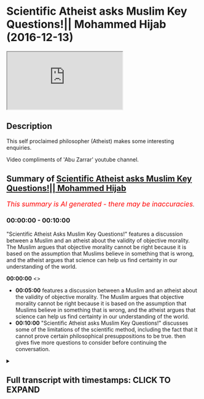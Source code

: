 # Scientific Atheist asks Muslim Key Questions!|| Mohammed Hijab (2016-12-13)

<iframe loading='lazy' src='https://www.youtube.com/embed/cZw4ur_zzRU'></iframe>

## Description

This self proclaimed philosopher (Atheist) makes some interesting enquiries. 

Video compliments of 'Abu Zarrar' youtube channel.

## Summary of [Scientific Atheist asks Muslim Key Questions!|| Mohammed Hijab](https://www.youtube.com/watch?v=cZw4ur_zzRU)


*<span style="color:red; font-size:125%">This summary is AI generated - there may be inaccuracies</span>. [](/)*

### <a onclick="modifyYTiframeseektime('0')">00:00:00</a> - <a onclick="modifyYTiframeseektime('600')">00:10:00</a>

 "Scientific Atheist Asks Muslim Key Questions!" features a discussion between a Muslim and an atheist about the validity of objective morality. The Muslim argues that objective morality cannot be right because it is based on the assumption that Muslims believe in something that is wrong, and the atheist argues that science can help us find certainty in our understanding of the world.

**<a onclick="modifyYTiframeseektime('0')">00:00:00</a>** <>
* **<a onclick="modifyYTiframeseektime('300')">00:05:00</a>** features a discussion between a Muslim and an atheist about the validity of objective morality. The Muslim argues that objective morality cannot be right because it is based on the assumption that Muslims believe in something that is wrong, and the atheist argues that science can help us find certainty in our understanding of the world.
* **<a onclick="modifyYTiframeseektime('600')">00:10:00</a>**  "Scientific Atheist asks Muslim Key Questions!" discusses some of the limitations of the scientific method, including the fact that it cannot prove certain philosophical presuppositions to be true. then gives five more questions to consider before continuing the conversation.

<details><summary><h2>Full transcript with timestamps: CLICK TO EXPAND</h2></summary>

<a onclick="modifyYTiframeseektime('0')">0:00:00</a> you're incorrectly defined morality  
<a onclick="modifyYTiframeseektime('4')">0:00:04</a> where we start in in the line of  
<a onclick="modifyYTiframeseektime('5')">0:00:05</a> discussion we both uh failed to define  
<a onclick="modifyYTiframeseektime('8')">0:00:08</a> it  
<a onclick="modifyYTiframeseektime('11')">0:00:11</a> yes so how would you define morality  
<a onclick="modifyYTiframeseektime('12')">0:00:12</a> yeah well like i said i use the sam  
<a onclick="modifyYTiframeseektime('14')">0:00:14</a> harris model whereas the worst suffering  
<a onclick="modifyYTiframeseektime('16')">0:00:16</a> for all humans is at one end anything  
<a onclick="modifyYTiframeseektime('19')">0:00:19</a> that helps us move away from suffering  
<a onclick="modifyYTiframeseektime('22')">0:00:22</a> how could that be object how could you  
<a onclick="modifyYTiframeseektime('23')">0:00:23</a> create an objective morality from that  
<a onclick="modifyYTiframeseektime('24')">0:00:24</a> because he does as i said before  
<a onclick="modifyYTiframeseektime('26')">0:00:26</a> the reason why he believes in this model  
<a onclick="modifyYTiframeseektime('28')">0:00:28</a> of consequentialism is because  
<a onclick="modifyYTiframeseektime('31')">0:00:31</a> he operates on a utility presumption  
<a onclick="modifyYTiframeseektime('33')">0:00:33</a> okay so what is most useful for human  
<a onclick="modifyYTiframeseektime('35')">0:00:35</a> beings is that which is most best for  
<a onclick="modifyYTiframeseektime('37')">0:00:37</a> human beings  
<a onclick="modifyYTiframeseektime('38')">0:00:38</a> this moral presupposition cannot be  
<a onclick="modifyYTiframeseektime('41')">0:00:41</a> substantiated or proven objectively  
<a onclick="modifyYTiframeseektime('44')">0:00:44</a> therefore it would be arguing in a  
<a onclick="modifyYTiframeseektime('45')">0:00:45</a> circle to say okay well we're going to  
<a onclick="modifyYTiframeseektime('47')">0:00:47</a> employ a italian almost utilitarian  
<a onclick="modifyYTiframeseektime('49')">0:00:49</a> principle model yeah you know although  
<a onclick="modifyYTiframeseektime('52')">0:00:52</a> although it's a little bit different  
<a onclick="modifyYTiframeseektime('53')">0:00:53</a> yeah well i think i think two things so  
<a onclick="modifyYTiframeseektime('57')">0:00:57</a> i accidentally said yes to something i  
<a onclick="modifyYTiframeseektime('58')">0:00:58</a> shouldn't which was that  
<a onclick="modifyYTiframeseektime('60')">0:01:00</a> [Music]  
<a onclick="modifyYTiframeseektime('61')">0:01:01</a> you said it can't be objectively found  
<a onclick="modifyYTiframeseektime('63')">0:01:03</a> that morality  
<a onclick="modifyYTiframeseektime('64')">0:01:04</a> any form of morality could be  
<a onclick="modifyYTiframeseektime('66')">0:01:06</a> objectified  
<a onclick="modifyYTiframeseektime('68')">0:01:08</a> but  
<a onclick="modifyYTiframeseektime('69')">0:01:09</a> it could be if we have better technology  
<a onclick="modifyYTiframeseektime('71')">0:01:11</a> which is his argument if we were to  
<a onclick="modifyYTiframeseektime('73')">0:01:13</a> measure  
<a onclick="modifyYTiframeseektime('74')">0:01:14</a> we could measure something  
<a onclick="modifyYTiframeseektime('76')">0:01:16</a> then uh if we wrote laws and said follow  
<a onclick="modifyYTiframeseektime('79')">0:01:19</a> this principle these ways of being and  
<a onclick="modifyYTiframeseektime('81')">0:01:21</a> you will have less  
<a onclick="modifyYTiframeseektime('83')">0:01:23</a> yeah that would be our morale okay so  
<a onclick="modifyYTiframeseektime('85')">0:01:25</a> the presumption here or the  
<a onclick="modifyYTiframeseektime('86')">0:01:26</a> presupposition  
<a onclick="modifyYTiframeseektime('88')">0:01:28</a> is that suffering is bad yeah  
<a onclick="modifyYTiframeseektime('90')">0:01:30</a> and that's by the way the the problem of  
<a onclick="modifyYTiframeseektime('92')">0:01:32</a> evil the problem of evil which is the  
<a onclick="modifyYTiframeseektime('94')">0:01:34</a> one of the main objective objections of  
<a onclick="modifyYTiframeseektime('96')">0:01:36</a> atheists  
<a onclick="modifyYTiframeseektime('97')">0:01:37</a> is based on this presupposition  
<a onclick="modifyYTiframeseektime('100')">0:01:40</a> the question would be  
<a onclick="modifyYTiframeseektime('102')">0:01:42</a> why how can you prove that suffering is  
<a onclick="modifyYTiframeseektime('104')">0:01:44</a> bad point one from an atheistic  
<a onclick="modifyYTiframeseektime('106')">0:01:46</a> perspective objectively  
<a onclick="modifyYTiframeseektime('108')">0:01:48</a> and two how can you prove that such a  
<a onclick="modifyYTiframeseektime('109')">0:01:49</a> thing going back to the problem of evil  
<a onclick="modifyYTiframeseektime('112')">0:01:52</a> as evil exists as one objective reality  
<a onclick="modifyYTiframeseektime('115')">0:01:55</a> yeah well um  
<a onclick="modifyYTiframeseektime('117')">0:01:57</a> i go to richard dawkins it's sort of  
<a onclick="modifyYTiframeseektime('118')">0:01:58</a> like a ticket  
<a onclick="modifyYTiframeseektime('120')">0:02:00</a> sometimes  
<a onclick="modifyYTiframeseektime('121')">0:02:01</a> you can ask the wrong questions if you  
<a onclick="modifyYTiframeseektime('123')">0:02:03</a> like ask  
<a onclick="modifyYTiframeseektime('124')">0:02:04</a> what does a rainbow smell like  
<a onclick="modifyYTiframeseektime('126')">0:02:06</a> i  
<a onclick="modifyYTiframeseektime('128')">0:02:08</a> you can ask the wrong question  
<a onclick="modifyYTiframeseektime('129')">0:02:09</a> yeah but just don't  
<a onclick="modifyYTiframeseektime('131')">0:02:11</a> um  
<a onclick="modifyYTiframeseektime('135')">0:02:15</a> you're saying about objectifying how can  
<a onclick="modifyYTiframeseektime('137')">0:02:17</a> you prove that suffering is objectively  
<a onclick="modifyYTiframeseektime('150')">0:02:30</a> you crave certainty and you don't want  
<a onclick="modifyYTiframeseektime('152')">0:02:32</a> to be  
<a onclick="modifyYTiframeseektime('153')">0:02:33</a> floating about  
<a onclick="modifyYTiframeseektime('154')">0:02:34</a> but floor the word floor once again  
<a onclick="modifyYTiframeseektime('157')">0:02:37</a> is something which relies on some kind  
<a onclick="modifyYTiframeseektime('159')">0:02:39</a> of reality  
<a onclick="modifyYTiframeseektime('160')">0:02:40</a> [Music]  
<a onclick="modifyYTiframeseektime('178')">0:02:58</a> [Music]  
<a onclick="modifyYTiframeseektime('182')">0:03:02</a> like you wouldn't ask that question if  
<a onclick="modifyYTiframeseektime('184')">0:03:04</a> you're a different person  
<a onclick="modifyYTiframeseektime('186')">0:03:06</a> i don't understand  
<a onclick="modifyYTiframeseektime('188')">0:03:08</a> you wouldn't ask that question if you're  
<a onclick="modifyYTiframeseektime('189')">0:03:09</a> a different person  
<a onclick="modifyYTiframeseektime('191')">0:03:11</a> you think that question has validity but  
<a onclick="modifyYTiframeseektime('194')">0:03:14</a> it doesn't mean anything  
<a onclick="modifyYTiframeseektime('196')">0:03:16</a> okay i mean one can say that about  
<a onclick="modifyYTiframeseektime('198')">0:03:18</a> almost anything or any statement that  
<a onclick="modifyYTiframeseektime('200')">0:03:20</a> anyone makes  
<a onclick="modifyYTiframeseektime('202')">0:03:22</a> um  
<a onclick="modifyYTiframeseektime('202')">0:03:22</a> yes that's that's the thing we have to  
<a onclick="modifyYTiframeseektime('204')">0:03:24</a> raise above our ground and then like  
<a onclick="modifyYTiframeseektime('207')">0:03:27</a> float and then like encapsulate our ways  
<a onclick="modifyYTiframeseektime('209')">0:03:29</a> of being  
<a onclick="modifyYTiframeseektime('211')">0:03:31</a> i accept but let's go back to your point  
<a onclick="modifyYTiframeseektime('213')">0:03:33</a> richard dawkins you mentioned him he's  
<a onclick="modifyYTiframeseektime('215')">0:03:35</a> another person who doesn't believe in  
<a onclick="modifyYTiframeseektime('216')">0:03:36</a> objective morality yet yes yeah this is  
<a onclick="modifyYTiframeseektime('218')">0:03:38</a> what i find interesting about richard  
<a onclick="modifyYTiframeseektime('220')">0:03:40</a> dawkins  
<a onclick="modifyYTiframeseektime('221')">0:03:41</a> richard dawkins  
<a onclick="modifyYTiframeseektime('223')">0:03:43</a> listen listen to me right  
<a onclick="modifyYTiframeseektime('225')">0:03:45</a> i mean if you look if you watch i go on  
<a onclick="modifyYTiframeseektime('226')">0:03:46</a> youtube sometimes i  
<a onclick="modifyYTiframeseektime('228')">0:03:48</a> i see some things like recommended  
<a onclick="modifyYTiframeseektime('230')">0:03:50</a> videos listening so richard dawkins  
<a onclick="modifyYTiframeseektime('231')">0:03:51</a> right i click it and he's like having an  
<a onclick="modifyYTiframeseektime('234')">0:03:54</a> argument of a muslim yeah  
<a onclick="modifyYTiframeseektime('236')">0:03:56</a> and then to really catch the muslim out  
<a onclick="modifyYTiframeseektime('238')">0:03:58</a> and to attack the muslim finish off the  
<a onclick="modifyYTiframeseektime('239')">0:03:59</a> muslim he said something like  
<a onclick="modifyYTiframeseektime('241')">0:04:01</a> oh so what's the islamic punishment of  
<a onclick="modifyYTiframeseektime('243')">0:04:03</a> apostasy and you know the muslim is  
<a onclick="modifyYTiframeseektime('245')">0:04:05</a> shaken up a little bit he doesn't know  
<a onclick="modifyYTiframeseektime('246')">0:04:06</a> how to answer him or whatever yeah  
<a onclick="modifyYTiframeseektime('249')">0:04:09</a> okay hold on i mean  
<a onclick="modifyYTiframeseektime('252')">0:04:12</a> richard dawkins if you read his god  
<a onclick="modifyYTiframeseektime('254')">0:04:14</a> delusion  
<a onclick="modifyYTiframeseektime('255')">0:04:15</a> he admits to  
<a onclick="modifyYTiframeseektime('257')">0:04:17</a> that the fact that there is no objective  
<a onclick="modifyYTiframeseektime('258')">0:04:18</a> morality  
<a onclick="modifyYTiframeseektime('260')">0:04:20</a> if  
<a onclick="modifyYTiframeseektime('261')">0:04:21</a> and by the way he's caricaturing the  
<a onclick="modifyYTiframeseektime('262')">0:04:22</a> islamic model of apostasy and  
<a onclick="modifyYTiframeseektime('265')">0:04:25</a> the whole thing there and how it all  
<a onclick="modifyYTiframeseektime('267')">0:04:27</a> works but let's assume that his model is  
<a onclick="modifyYTiframeseektime('269')">0:04:29</a> exactly what  
<a onclick="modifyYTiframeseektime('271')">0:04:31</a> exactly what he believes is if someone  
<a onclick="modifyYTiframeseektime('273')">0:04:33</a> becomes muslim then this believer he's  
<a onclick="modifyYTiframeseektime('274')">0:04:34</a> trying to pull out or pluck out the  
<a onclick="modifyYTiframeseektime('276')">0:04:36</a> non-muslim  
<a onclick="modifyYTiframeseektime('278')">0:04:38</a> that you know you have to kill him  
<a onclick="modifyYTiframeseektime('280')">0:04:40</a> in any case in any situation that's what  
<a onclick="modifyYTiframeseektime('282')">0:04:42</a> the kind of caricature that he wants to  
<a onclick="modifyYTiframeseektime('284')">0:04:44</a> present for for muslims which isn't by  
<a onclick="modifyYTiframeseektime('286')">0:04:46</a> the way obviously he's completely  
<a onclick="modifyYTiframeseektime('287')">0:04:47</a> caricatured it's not true  
<a onclick="modifyYTiframeseektime('290')">0:04:50</a> but then that's his that's one of his  
<a onclick="modifyYTiframeseektime('291')">0:04:51</a> main arguments against muslims when you  
<a onclick="modifyYTiframeseektime('293')">0:04:53</a> when you click on the videos right  
<a onclick="modifyYTiframeseektime('294')">0:04:54</a> you'll see it online  
<a onclick="modifyYTiframeseektime('295')">0:04:55</a> the issue is he can't even prove that  
<a onclick="modifyYTiframeseektime('298')">0:04:58</a> had that been the case that that would  
<a onclick="modifyYTiframeseektime('300')">0:05:00</a> be a bad thing  
<a onclick="modifyYTiframeseektime('301')">0:05:01</a> objectively  
<a onclick="modifyYTiframeseektime('302')">0:05:02</a> so it's kind of it's a ridiculous  
<a onclick="modifyYTiframeseektime('304')">0:05:04</a> argument that's why actually richard  
<a onclick="modifyYTiframeseektime('305')">0:05:05</a> dawkins it's interesting you mention his  
<a onclick="modifyYTiframeseektime('307')">0:05:07</a> name  
<a onclick="modifyYTiframeseektime('308')">0:05:08</a> as a biologist okay his credit is where  
<a onclick="modifyYTiframeseektime('310')">0:05:10</a> credit is where credit is due yeah he  
<a onclick="modifyYTiframeseektime('312')">0:05:12</a> might be a really good biologist but as  
<a onclick="modifyYTiframeseektime('314')">0:05:14</a> a philosopher i find that  
<a onclick="modifyYTiframeseektime('316')">0:05:16</a> he's probably one of the weakest  
<a onclick="modifyYTiframeseektime('318')">0:05:18</a> i mean he's got a really weak philosophy  
<a onclick="modifyYTiframeseektime('320')">0:05:20</a> incredibly weak i mean look how easily  
<a onclick="modifyYTiframeseektime('322')">0:05:22</a> we could just identify his weakness  
<a onclick="modifyYTiframeseektime('324')">0:05:24</a> i think sorry don't you think there's a  
<a onclick="modifyYTiframeseektime('326')">0:05:26</a> point to it basically what he's trying  
<a onclick="modifyYTiframeseektime('327')">0:05:27</a> to say the objective morality which is  
<a onclick="modifyYTiframeseektime('330')">0:05:30</a> being uh mentioned in quran  
<a onclick="modifyYTiframeseektime('332')">0:05:32</a> it can't be right because it's actually  
<a onclick="modifyYTiframeseektime('335')">0:05:35</a> saying that for apostasy you are killing  
<a onclick="modifyYTiframeseektime('337')">0:05:37</a> somebody but how can you prove this okay  
<a onclick="modifyYTiframeseektime('339')">0:05:39</a> day and age yes that objective morality  
<a onclick="modifyYTiframeseektime('341')">0:05:41</a> doesn't really well this is the  
<a onclick="modifyYTiframeseektime('342')">0:05:42</a> animation yeah okay  
<a onclick="modifyYTiframeseektime('344')">0:05:44</a> so i think i think that maybe his point  
<a onclick="modifyYTiframeseektime('346')">0:05:46</a> yeah that is his point you're absolutely  
<a onclick="modifyYTiframeseektime('348')">0:05:48</a> right that you're you're completely  
<a onclick="modifyYTiframeseektime('349')">0:05:49</a> right that is this point but the  
<a onclick="modifyYTiframeseektime('350')">0:05:50</a> question is  
<a onclick="modifyYTiframeseektime('351')">0:05:51</a> first place in the first place how can  
<a onclick="modifyYTiframeseektime('353')">0:05:53</a> you prove that anything is right and  
<a onclick="modifyYTiframeseektime('355')">0:05:55</a> anything is irrespective of his belief  
<a onclick="modifyYTiframeseektime('358')">0:05:58</a> the belief of the uh  
<a onclick="modifyYTiframeseektime('360')">0:06:00</a> muslims or uh no i'm just let's just  
<a onclick="modifyYTiframeseektime('362')">0:06:02</a> assume that what he believes  
<a onclick="modifyYTiframeseektime('365')">0:06:05</a> assume that exactly what he believes  
<a onclick="modifyYTiframeseektime('367')">0:06:07</a> about islamic apostasy is correct which  
<a onclick="modifyYTiframeseektime('369')">0:06:09</a> i don't believe he understands i think  
<a onclick="modifyYTiframeseektime('371')">0:06:11</a> he's got a weakness in understanding  
<a onclick="modifyYTiframeseektime('372')">0:06:12</a> apostasy and islam religion  
<a onclick="modifyYTiframeseektime('374')">0:06:14</a> and philosophy he's good at biology  
<a onclick="modifyYTiframeseektime('376')">0:06:16</a> that's where he should stay  
<a onclick="modifyYTiframeseektime('378')">0:06:18</a> but not seriously he's good about it he  
<a onclick="modifyYTiframeseektime('380')">0:06:20</a> doesn't think he's ready  
<a onclick="modifyYTiframeseektime('381')">0:06:21</a> i'm not really yeah i mean i haven't  
<a onclick="modifyYTiframeseektime('383')">0:06:23</a> looked into it  
<a onclick="modifyYTiframeseektime('385')">0:06:25</a> but just to sort of yes you can but i'll  
<a onclick="modifyYTiframeseektime('387')">0:06:27</a> just just finish this question  
<a onclick="modifyYTiframeseektime('389')">0:06:29</a> um  
<a onclick="modifyYTiframeseektime('390')">0:06:30</a> this is the point  
<a onclick="modifyYTiframeseektime('392')">0:06:32</a> the day and age the sociological time  
<a onclick="modifyYTiframeseektime('395')">0:06:35</a> frame  
<a onclick="modifyYTiframeseektime('395')">0:06:35</a> cannot be a measure for true or valid  
<a onclick="modifyYTiframeseektime('399')">0:06:39</a> object or morality you can't say that  
<a onclick="modifyYTiframeseektime('400')">0:06:40</a> just because today we think this that's  
<a onclick="modifyYTiframeseektime('402')">0:06:42</a> what that's correct  
<a onclick="modifyYTiframeseektime('404')">0:06:44</a> in 1933 when hitler was elected as  
<a onclick="modifyYTiframeseektime('407')">0:06:47</a> you know not hitler was elected but when  
<a onclick="modifyYTiframeseektime('408')">0:06:48</a> he was when the nazi party was  
<a onclick="modifyYTiframeseektime('411')">0:06:51</a> was  
<a onclick="modifyYTiframeseektime('412')">0:06:52</a> elected if you will it was on my  
<a onclick="modifyYTiframeseektime('414')">0:06:54</a> majority nazi party election in 1933  
<a onclick="modifyYTiframeseektime('417')">0:06:57</a> in the march elections and in germany  
<a onclick="modifyYTiframeseektime('420')">0:07:00</a> that's what the german people a lot of  
<a onclick="modifyYTiframeseektime('421')">0:07:01</a> the electorate wanted now if we go back  
<a onclick="modifyYTiframeseektime('423')">0:07:03</a> to that kind of reasoning so okay if  
<a onclick="modifyYTiframeseektime('425')">0:07:05</a> they go in and said the same thing today  
<a onclick="modifyYTiframeseektime('427')">0:07:07</a> that's what we like  
<a onclick="modifyYTiframeseektime('428')">0:07:08</a> and therefore you have a very structured  
<a onclick="modifyYTiframeseektime('430')">0:07:10</a> morality so you can't prove morality in  
<a onclick="modifyYTiframeseektime('433')">0:07:13</a> a scientific way  
<a onclick="modifyYTiframeseektime('434')">0:07:14</a> uh more in a mathematical way so he  
<a onclick="modifyYTiframeseektime('437')">0:07:17</a> can't say that okay because muslims  
<a onclick="modifyYTiframeseektime('439')">0:07:19</a> believe in whatever it is that they may  
<a onclick="modifyYTiframeseektime('440')">0:07:20</a> believe in that therefore islam is wrong  
<a onclick="modifyYTiframeseektime('442')">0:07:22</a> it's not even a it's not even an  
<a onclick="modifyYTiframeseektime('444')">0:07:24</a> argument it's an emotional argument  
<a onclick="modifyYTiframeseektime('445')">0:07:25</a> that's what it is it's an emotional  
<a onclick="modifyYTiframeseektime('447')">0:07:27</a> argument which appeals to by the way  
<a onclick="modifyYTiframeseektime('448')">0:07:28</a> western supremacist i thought and i'll  
<a onclick="modifyYTiframeseektime('451')">0:07:31</a> tell you why  
<a onclick="modifyYTiframeseektime('452')">0:07:32</a> because  
<a onclick="modifyYTiframeseektime('454')">0:07:34</a> he has already assumed  
<a onclick="modifyYTiframeseektime('456')">0:07:36</a> he's already assumed a western  
<a onclick="modifyYTiframeseektime('458')">0:07:38</a> uh self-congratulations so he's  
<a onclick="modifyYTiframeseektime('460')">0:07:40</a> congratulated himself as a westerner the  
<a onclick="modifyYTiframeseektime('463')">0:07:43</a> enlightenment period is correct yeah  
<a onclick="modifyYTiframeseektime('465')">0:07:45</a> he's self-aggrandizing and he thinks  
<a onclick="modifyYTiframeseektime('467')">0:07:47</a> that we all ought to  
<a onclick="modifyYTiframeseektime('469')">0:07:49</a> basically the rest of the world  
<a onclick="modifyYTiframeseektime('471')">0:07:51</a> ought to resume the western man's image  
<a onclick="modifyYTiframeseektime('474')">0:07:54</a> we all have been built or created in the  
<a onclick="modifyYTiframeseektime('476')">0:07:56</a> western man's image so everyone has to  
<a onclick="modifyYTiframeseektime('478')">0:07:58</a> comply by uh enlightenment morality  
<a onclick="modifyYTiframeseektime('481')">0:08:01</a> although according to his own philosophy  
<a onclick="modifyYTiframeseektime('483')">0:08:03</a> you can't even substantiate  
<a onclick="modifyYTiframeseektime('484')">0:08:04</a> enlightenment morality i think  
<a onclick="modifyYTiframeseektime('486')">0:08:06</a> i'm sorry i've been talking for a while  
<a onclick="modifyYTiframeseektime('488')">0:08:08</a> yeah  
<a onclick="modifyYTiframeseektime('490')">0:08:10</a> to go off  
<a onclick="modifyYTiframeseektime('496')">0:08:16</a> you said something about you can't  
<a onclick="modifyYTiframeseektime('497')">0:08:17</a> objectify the quran either so  
<a onclick="modifyYTiframeseektime('500')">0:08:20</a> your need for this objectification yeah  
<a onclick="modifyYTiframeseektime('502')">0:08:22</a> all that's happening in this  
<a onclick="modifyYTiframeseektime('503')">0:08:23</a> conversation is i'm advocating for  
<a onclick="modifyYTiframeseektime('505')">0:08:25</a> scientific objectification you are  
<a onclick="modifyYTiframeseektime('507')">0:08:27</a> advocating for  
<a onclick="modifyYTiframeseektime('510')">0:08:30</a> what so do do you believe in scientism  
<a onclick="modifyYTiframeseektime('512')">0:08:32</a> as a as a paradigm as a way to to know  
<a onclick="modifyYTiframeseektime('515')">0:08:35</a> the world in a complete sense  
<a onclick="modifyYTiframeseektime('517')">0:08:37</a> um  
<a onclick="modifyYTiframeseektime('521')">0:08:41</a> objectivism so how would that work do  
<a onclick="modifyYTiframeseektime('523')">0:08:43</a> you believe that science is a is a means  
<a onclick="modifyYTiframeseektime('525')">0:08:45</a> by which and through which we can find  
<a onclick="modifyYTiframeseektime('527')">0:08:47</a> certainty in every aspect of life  
<a onclick="modifyYTiframeseektime('530')">0:08:50</a> um that's what you were alluding to  
<a onclick="modifyYTiframeseektime('532')">0:08:52</a> yeah this question has got like a couple  
<a onclick="modifyYTiframeseektime('534')">0:08:54</a> of uh hooks baits a couple of baits um  
<a onclick="modifyYTiframeseektime('538')">0:08:58</a> i would say uh  
<a onclick="modifyYTiframeseektime('539')">0:08:59</a> we all got first first person  
<a onclick="modifyYTiframeseektime('541')">0:09:01</a> perspective yeah and that's quite solid  
<a onclick="modifyYTiframeseektime('543')">0:09:03</a> we can't get away from that but yeah  
<a onclick="modifyYTiframeseektime('545')">0:09:05</a> then science and rationality  
<a onclick="modifyYTiframeseektime('547')">0:09:07</a> is that yeah in my opinion by far the  
<a onclick="modifyYTiframeseektime('549')">0:09:09</a> greatest thing  
<a onclick="modifyYTiframeseektime('550')">0:09:10</a> so do you think that we can find out the  
<a onclick="modifyYTiframeseektime('551')">0:09:11</a> truth of morality  
<a onclick="modifyYTiframeseektime('553')">0:09:13</a> you know of the world around us using  
<a onclick="modifyYTiframeseektime('555')">0:09:15</a> these methods science uh if we define  
<a onclick="modifyYTiframeseektime('557')">0:09:17</a> what morality is which sam harris did  
<a onclick="modifyYTiframeseektime('559')">0:09:19</a> which i agree which is to move away from  
<a onclick="modifyYTiframeseektime('561')">0:09:21</a> suffering yes we can use science to um  
<a onclick="modifyYTiframeseektime('564')">0:09:24</a> not not objectify because what you're  
<a onclick="modifyYTiframeseektime('565')">0:09:25</a> trying to do which i  
<a onclick="modifyYTiframeseektime('567')">0:09:27</a> believe is wrong is you're trying to  
<a onclick="modifyYTiframeseektime('568')">0:09:28</a> root um  
<a onclick="modifyYTiframeseektime('570')">0:09:30</a> our thoughts into like reality so as if  
<a onclick="modifyYTiframeseektime('574')">0:09:34</a> but that's just wrong so all we can do  
<a onclick="modifyYTiframeseektime('576')">0:09:36</a> is make a bubble by which we all confirm  
<a onclick="modifyYTiframeseektime('579')">0:09:39</a> it to be true  
<a onclick="modifyYTiframeseektime('580')">0:09:40</a> is science a way we can find out the  
<a onclick="modifyYTiframeseektime('581')">0:09:41</a> truth about the world  
<a onclick="modifyYTiframeseektime('583')">0:09:43</a> in a certain way  
<a onclick="modifyYTiframeseektime('586')">0:09:46</a> okay if that's what you believe in  
<a onclick="modifyYTiframeseektime('588')">0:09:48</a> then i'm going to tell you some things  
<a onclick="modifyYTiframeseektime('589')">0:09:49</a> and i want you to explain them to me all  
<a onclick="modifyYTiframeseektime('590')">0:09:50</a> right okay well okay  
<a onclick="modifyYTiframeseektime('593')">0:09:53</a> number one  
<a onclick="modifyYTiframeseektime('595')">0:09:55</a> science  
<a onclick="modifyYTiframeseektime('596')">0:09:56</a> using the scientific method  
<a onclick="modifyYTiframeseektime('598')">0:09:58</a> you cannot prove anything mathematical  
<a onclick="modifyYTiframeseektime('601')">0:10:01</a> because science and maths are two  
<a onclick="modifyYTiframeseektime('602')">0:10:02</a> different paradigms number two  
<a onclick="modifyYTiframeseektime('605')">0:10:05</a> using the scientific method  
<a onclick="modifyYTiframeseektime('607')">0:10:07</a> you cannot prove that science itself  
<a onclick="modifyYTiframeseektime('612')">0:10:12</a> is certain  
<a onclick="modifyYTiframeseektime('613')">0:10:13</a> because you cannot because the science  
<a onclick="modifyYTiframeseektime('614')">0:10:14</a> itself is underpinned with philosophical  
<a onclick="modifyYTiframeseektime('616')">0:10:16</a> underpinnings yes  
<a onclick="modifyYTiframeseektime('618')">0:10:18</a> you cannot  
<a onclick="modifyYTiframeseektime('619')">0:10:19</a> you cannot examine those philosophical  
<a onclick="modifyYTiframeseektime('621')">0:10:21</a> underpinnings using the scientific  
<a onclick="modifyYTiframeseektime('623')">0:10:23</a> method no number three  
<a onclick="modifyYTiframeseektime('626')">0:10:26</a> what can i just one more i think you're  
<a onclick="modifyYTiframeseektime('628')">0:10:28</a> on four but go on number three  
<a onclick="modifyYTiframeseektime('630')">0:10:30</a> science cannot objectify or reason  
<a onclick="modifyYTiframeseektime('633')">0:10:33</a> morality  
<a onclick="modifyYTiframeseektime('635')">0:10:35</a> you cannot use the scientific method to  
<a onclick="modifyYTiframeseektime('637')">0:10:37</a> to churn out what is a true morality or  
<a onclick="modifyYTiframeseektime('639')">0:10:39</a> what is a false morality okay  
<a onclick="modifyYTiframeseektime('641')">0:10:41</a> that's three i can give you one more  
<a onclick="modifyYTiframeseektime('643')">0:10:43</a> which is really a trump card  
<a onclick="modifyYTiframeseektime('645')">0:10:45</a> number four  
<a onclick="modifyYTiframeseektime('647')">0:10:47</a> there is a presupposition of science  
<a onclick="modifyYTiframeseektime('649')">0:10:49</a> that rationality  
<a onclick="modifyYTiframeseektime('651')">0:10:51</a> and empiricism  
<a onclick="modifyYTiframeseektime('652')">0:10:52</a> are true  
<a onclick="modifyYTiframeseektime('654')">0:10:54</a> science cannot prove those  
<a onclick="modifyYTiframeseektime('655')">0:10:55</a> presuppositions to be true yeah okay  
<a onclick="modifyYTiframeseektime('658')">0:10:58</a> okay so um so how can you solve those  
<a onclick="modifyYTiframeseektime('660')">0:11:00</a> issues before we can continue yeah yeah  
<a onclick="modifyYTiframeseektime('662')">0:11:02</a> because we can't say that it can give us  
<a onclick="modifyYTiframeseektime('663')">0:11:03</a> certainty yeah without proving it in the  
<a onclick="modifyYTiframeseektime('665')">0:11:05</a> first no i i like them for i like them  
<a onclick="modifyYTiframeseektime('667')">0:11:07</a> they're good very good questions um  
<a onclick="modifyYTiframeseektime('670')">0:11:10</a> i just got a compute yeah yeah no no  
<a onclick="modifyYTiframeseektime('672')">0:11:12</a> just give me a minute  
<a onclick="modifyYTiframeseektime('674')">0:11:14</a> quite a good place  
<a onclick="modifyYTiframeseektime('683')">0:11:23</a> um  
<a onclick="modifyYTiframeseektime('683')">0:11:23</a> number two is the most interesting which  
<a onclick="modifyYTiframeseektime('685')">0:11:25</a> is  
<a onclick="modifyYTiframeseektime('686')">0:11:26</a> all rationality of philosophical  
<a onclick="modifyYTiframeseektime('688')">0:11:28</a> underpinnings which almost like  
<a onclick="modifyYTiframeseektime('691')">0:11:31</a> invalidate it yeah but um  
<a onclick="modifyYTiframeseektime('696')">0:11:36</a> [Music]  
<a onclick="modifyYTiframeseektime('697')">0:11:37</a> so you've asked like very big questions  
<a onclick="modifyYTiframeseektime('699')">0:11:39</a> and we've got a crowd i'm on the spot  
<a onclick="modifyYTiframeseektime('701')">0:11:41</a> i've got to try and give you back these  
<a onclick="modifyYTiframeseektime('702')">0:11:42</a> answers cameras biggest corners  
<a onclick="modifyYTiframeseektime('706')">0:11:46</a> that's nice  
<a onclick="modifyYTiframeseektime('708')">0:11:48</a> no but you're a nice gentleman i'm not  
<a onclick="modifyYTiframeseektime('710')">0:11:50</a> trying to put you on the spot genuinely  
<a onclick="modifyYTiframeseektime('712')">0:11:52</a> no no i mean i think you're i think  
<a onclick="modifyYTiframeseektime('713')">0:11:53</a> you're a sincere person i think you the  
<a onclick="modifyYTiframeseektime('715')">0:11:55</a> way you've spoken to me is open-minded  
<a onclick="modifyYTiframeseektime('717')">0:11:57</a> so what i'm saying is you the scientism  
<a onclick="modifyYTiframeseektime('719')">0:11:59</a> or the idea that you can objectify  
<a onclick="modifyYTiframeseektime('721')">0:12:01</a> things with science has serious  
<a onclick="modifyYTiframeseektime('722')">0:12:02</a> limitations let me go forward and just  
<a onclick="modifyYTiframeseektime('724')">0:12:04</a> say one more thing yeah  
<a onclick="modifyYTiframeseektime('726')">0:12:06</a> well  
<a onclick="modifyYTiframeseektime('727')">0:12:07</a> well i've already got four that okay but  
<a onclick="modifyYTiframeseektime('730')">0:12:10</a> i'll give you some time to think about  
<a onclick="modifyYTiframeseektime('731')">0:12:11</a> that yeah  
<a onclick="modifyYTiframeseektime('732')">0:12:12</a> so to progress the conversation they're  
<a onclick="modifyYTiframeseektime('734')">0:12:14</a> gonna give five good fifth one  
<a onclick="modifyYTiframeseektime('736')">0:12:16</a> [Music]  
<a onclick="modifyYTiframeseektime('738')">0:12:18</a> but now you get me to think about things  
</details>
